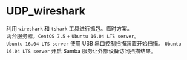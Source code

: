 # UDP_wireshark

利用 `wireshark` 和 `tshark` 工具进行抓包。临时方案。  
两台服务器，`CentOS 7.5` + `Ubuntu 16.04 LTS server`。  
`Ubuntu 16.04 LTS server` 使用 USB 串口控制扫描装置开始扫描。
`Ubuntu 16.04 LTS server` 开启 Samba 服务让外部设备访问扫描结果。
